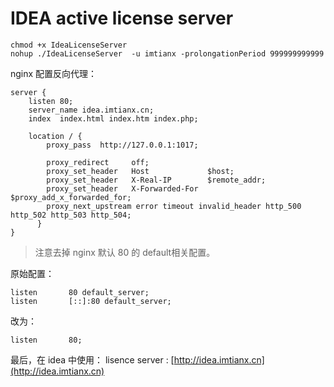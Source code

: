 
# IDEA active license server 

```
chmod +x IdeaLicenseServer
nohup ./IdeaLicenseServer  -u imtianx -prolongationPeriod 999999999999

```

nginx 配置反向代理：

```
server {
    listen 80;
    server_name idea.imtianx.cn;
    index  index.html index.htm index.php;

    location / {
        proxy_pass  http://127.0.0.1:1017;

        proxy_redirect     off;
        proxy_set_header   Host             $host;
        proxy_set_header   X-Real-IP        $remote_addr;
        proxy_set_header   X-Forwarded-For  $proxy_add_x_forwarded_for;
        proxy_next_upstream error timeout invalid_header http_500 http_502 http_503 http_504;
      }
}

```

> 注意去掉 nginx 默认 80 的 default相关配置。

原始配置：

```
listen       80 default_server;
listen       [::]:80 default_server;
```

改为：

```
listen       80;
```

最后，在 idea 中使用：
lisence server : [http://idea.imtianx.cn](http://idea.imtianx.cn)


